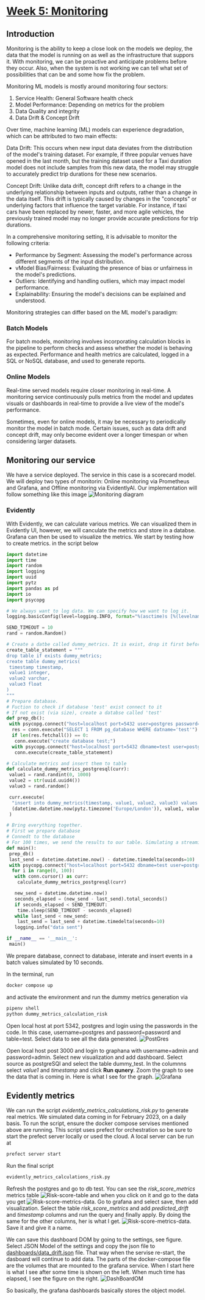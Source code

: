 # [Week 5: Monitoring](https://github.com/DataTalksClub/mlops-zoomcamp)

## Introduction

Monitoring is the ability to keep a close look on the models we deploy, the data that the model is running on as well as the infrastructure that suppors it.
With monitoring, we can be proactive and anticipate problems before they occur. Also, when the system is not working we can tell what set of possibilities that can be and some how fix the problem.

Monitoring ML models is mostly around monitoring four sectors:

1. Service Health: General Software health check
2. Model Performance: Depending on metrics for the problem
3. Data Quality and integrity
4. Data Drift & Concept Drift

Over time, machine learning (ML) models can experience degradation, which can be attributed to two main effects:

Data Drift: This occurs when new input data deviates from the distribution of the model's training dataset. For example, if three popular venues have opened in the last month, but the training dataset used for a Taxi duration model does not include samples from this new data, the model may struggle to accurately predict trip durations for these new scenarios.

Concept Drift: Unlike data drift, concept drift refers to a change in the underlying relationship between inputs and outputs, rather than a change in the data itself. This drift is typically caused by changes in the "concepts" or underlying factors that influence the target variable. For instance, if taxi cars have been replaced by newer, faster, and more agile vehicles, the previously trained model may no longer provide accurate predictions for trip durations.

In a comprehensive monitoring setting, it is advisable to monitor the following criteria:

- Performance by Segment: Assessing the model's performance across different segments of the input distribution.
- vModel Bias/Fairness: Evaluating the presence of bias or unfairness in the model's predictions.
- Outliers: Identifying and handling outliers, which may impact model performance.
- Explainability: Ensuring the model's decisions can be explained and understood.

Monitoring strategies can differ based on the ML model's paradigm:

### Batch Models

For batch models, monitoring involves incorporating calculation blocks in the pipeline to perform checks and assess whether the model is behaving as expected. Performance and health metrics are calculated, logged in a SQL or NoSQL database, and used to generate reports.

### Online Models

 Real-time served models require closer monitoring in real-time. A monitoring service continuously pulls metrics from the model and updates visuals or dashboards in real-time to provide a live view of the model's performance.

Sometimes, even for online models, it may be necessary to periodically monitor the model in batch mode. Certain issues, such as data drift and concept drift, may only become evident over a longer timespan or when considering larger datasets.

## Monitoring our service

We have a service deployed. The service in this case is a scorecard model. We will deploy two types of monitorin: Online monitoring via Prometheus and Grafana, and Offline monitoring via EvidentlyAI. Our implementation will follow something like this image ![Monitoring diagram](https://raw.githubusercontent.com/Qfl3x/mlops-zoomcamp-notes/main/week5/deployment_diagram.png)

### Evidently

With Evidently, we can calculate various metrics. We can visualized them in Evidently UI, however, we will canculate the metrics and store in a databse. Grafana can then be used to visualize the metrics.
We start by testing how to create metrics. in the script below

```py
import datetime
import time
import random
import logging 
import uuid
import pytz
import pandas as pd
import io
import psycopg

# We always want to log data. We can specify how we want to log it.
logging.basicConfig(level=logging.INFO, format="%(asctime)s [%(levelname)s]: %(message)s")

SEND_TIMEOUT = 10
rand = random.Random()

# Create a datbe called dummy_metrics. It is exist, drop it first before creating.
create_table_statement = """
drop table if exists dummy_metrics;
create table dummy_metrics(
 timestamp timestamp,
 value1 integer,
 value2 varchar,
 value3 float
)
"""
# Prepare database.
# Fuction to check if database 'test' exist connect to it
# If not exist (via size), create a databse called 'test'
def prep_db():
 with psycopg.connect("host=localhost port=5432 user=postgres password=password", autocommit=True) as conn:
  res = conn.execute("SELECT 1 FROM pg_database WHERE datname='test'")
  if len(res.fetchall()) == 0:
   conn.execute("create database test;")
  with psycopg.connect("host=localhost port=5432 dbname=test user=postgres password=password") as conn:
   conn.execute(create_table_statement)

# Calculate metrics and insert them to table
def calculate_dummy_metrics_postgresql(curr):
 value1 = rand.randint(0, 1000)
 value2 = str(uuid.uuid4())
 value3 = rand.random()

 curr.execute(
  "insert into dummy_metrics(timestamp, value1, value2, value3) values (%s, %s, %s, %s)",
  (datetime.datetime.now(pytz.timezone('Europe/London')), value1, value2, value3)
 )

# Bring everything together.
# First we prepare database
# Connedt to the database 
# For 100 times, we send the results to our table. Simulating a streaming event.
def main():
 prep_db()
 last_send = datetime.datetime.now() - datetime.timedelta(seconds=10)
 with psycopg.connect("host=localhost port=5432 dbname=test user=postgres password=password", autocommit=True) as conn:
  for i in range(0, 100):
   with conn.cursor() as curr:
    calculate_dummy_metrics_postgresql(curr)

   new_send = datetime.datetime.now()
   seconds_elapsed = (new_send - last_send).total_seconds()
   if seconds_elapsed < SEND_TIMEOUT:
    time.sleep(SEND_TIMEOUT - seconds_elapsed)
   while last_send < new_send:
    last_send = last_send + datetime.timedelta(seconds=10)
   logging.info("data sent")

if __name__ == '__main__':
 main()
```

We prepare database, connect to database, interate and insert events in a batch values simulated by 10 seconds.

In the terminal, run

```sh
docker compose up
```

and activate the environment and run the dummy metrics generation via

```sh
pipenv shell
python dummy_metrics_calculation_risk
```

Open local host at port 5342, postgres and login using the passwords in the code. In this case, username=postgres and password=password and table=test. Select data to see all the data generated.
![PostGres](images/monitoring-postgres-dummy.png)

Open local host post 3000 and login to graphana with username=admin and password=admin. Select new visualization and add dashboard. Select source as postgreSQl and select the table dummy_test. In the columnns select _value1_ and _timestamp_ and click __Run qunery__. Zoom the graph to see the data that is coming in. Here is what I see for the graph. ![Grafana](images/monitoring-grafana-dummy.png)

## Evidently metrics

We can run the script _evidently_metrics_calculations_risk.py_ to generate real metrics. We simulated data coming in for February 2023, on a daily basis. To run the script, ensure the docker compose servises mentioned above are running. This script uses prefect for orchestration so be sure to start the prefect server locally or used the cloud. A local server can be run at

```sh
prefect server start
```

Run the final script

```sh
evidently_metrics_calculations_risk.py
```

Refresh the postgres and go to db test. You can see the _risk_score_metrics_ metrics table ![Risk-score-table](images/monitoring-db.png) and when you click on it and go to the data you get ![Risk-score-metrics-data](images/monitoring-drift-events.png). Go to grafana and select save, then add visualization. Select the table _risk_score_metrics_ and add _predicted_drift_ and _timestamp_ columns and run the query and finally apply. By doing the same for the other columns, her is what I get. ![Risk-score-metrics-data](images/monitoring-credit-dashboard.png). Save it and give it a name. 


We can save this dashboard DOM by going to the settings, see figure. Select JSON Model of the settings and copy the json file to [dashboards/data_drift.json](dashboards/data_drift.json) file. That way when the servise re-start, the dasboard will continue to add data. The parts of the docker-compose file are the volumes that are mounted to the grafana service. When I start here is what I see after some time is shown on the left. When much time has elapsed, I see the figure on the right.
![DashBoardOM](images/Monitoring-restart-at-start-and-end.png)

 So basically, the grafana dashboards basically stores the object model.

